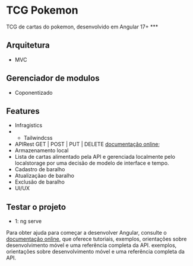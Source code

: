 # TCG Pokemon

TCG de cartas do pokemon, desenvolvido em Angular 17+ ***

## Arquitetura

- MVC

## Gerenciador de modulos

- Coponentizado

## Features

- Infragistics
- - Tailwindcss
- APIRest GET | POST | PUT | DELETE 
  [documentação online](https://docs.pokemontcg.io/);
- Armazenamento local
- Lista de cartas alimentado pela API e gerenciada localmente pelo localstorage por uma
decisão de modelo de interface e tempo. 
- Cadastro de baralho
- Atualizaçãao de baralho
- Exclusão de baralho
- UI/UX

## Testar o projeto

- 1: ng serve


Para obter ajuda para começar a desenvolver Angular, consulte o
[documentação online](https://angular.io/), que oferece tutoriais,
exemplos, orientações sobre desenvolvimento móvel e uma referência completa da API.
exemplos, orientações sobre desenvolvimento móvel e uma referência completa da API.
